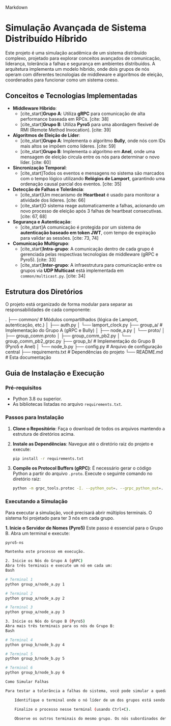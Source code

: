 Markdown

# Simulação Avançada de Sistema Distribuído Híbrido

Este projeto é uma simulação acadêmica de um sistema distribuído complexo, projetado para explorar conceitos avançados de comunicação, liderança, tolerância a falhas e segurança em ambientes distribuídos. A arquitetura implementa um modelo híbrido, onde dois grupos de nós operam com diferentes tecnologias de middleware e algoritmos de eleição, coordenados para funcionar como um sistema coeso.

## Conceitos e Tecnologias Implementadas

- **Middleware Híbrido**:
    - [cite_start]**Grupo A**: Utiliza **gRPC** para comunicação de alta performance baseada em RPCs. [cite: 38]
    - [cite_start]**Grupo B**: Utiliza **Pyro5** para uma abordagem flexível de RMI (Remote Method Invocation). [cite: 39]
- **Algoritmos de Eleição de Líder**:
    - [cite_start]**Grupo A**: Implementa o algoritmo **Bully**, onde nós com IDs mais altos se impõem como líderes. [cite: 59]
    - [cite_start]**Grupo B**: Implementa o algoritmo em **Anel**, onde uma mensagem de eleição circula entre os nós para determinar o novo líder. [cite: 60]
- **Sincronização Temporal**:
    - [cite_start]Todos os eventos e mensagens no sistema são marcados com o tempo lógico utilizando **Relógios de Lamport**, garantindo uma ordenação causal parcial dos eventos. [cite: 35]
- **Detecção de Falhas e Tolerância**:
    - [cite_start]Um mecanismo de **Heartbeat** é usado para monitorar a atividade dos líderes. [cite: 66]
    - [cite_start]O sistema reage automaticamente a falhas, acionando um novo processo de eleição após 3 falhas de heartbeat consecutivas. [cite: 67, 68]
- **Segurança e Autenticação**:
    - [cite_start]A comunicação é protegida por um sistema de **autenticação baseado em token JWT**, com tempo de expiração para validar as sessões. [cite: 73, 74]
- **Comunicação Multigrupo**:
    - [cite_start]**Intra-grupo**: A comunicação dentro de cada grupo é gerenciada pelas respectivas tecnologias de middleware (gRPC e Pyro5). [cite: 33]
    - [cite_start]**Inter-grupo**: A infraestrutura para comunicação entre os grupos via **UDP Multicast** está implementada em `common/multicast.py`. [cite: 34]

## Estrutura dos Diretórios

O projeto está organizado de forma modular para separar as responsabilidades de cada componente:

.
├── common/             # Módulos compartilhados (lógica de Lamport, autenticação, etc.)
│   ├── auth.py
│   └── lamport_clock.py
├── group_a/            # Implementação do Grupo A (gRPC e Bully)
│   ├── node_a.py
│   └── proto/
│       ├── group_comm.proto
│       ├── group_comm_pb2.py
│       └── group_comm_pb2_grpc.py
├── group_b/            # Implementação do Grupo B (Pyro5 e Anel)
│   └── node_b.py
├── config.py           # Arquivo de configuração central
├── requirements.txt    # Dependências do projeto
└── README.md           # Esta documentação


## Guia de Instalação e Execução

### Pré-requisitos
- Python 3.8 ou superior.
- As bibliotecas listadas no arquivo `requirements.txt`.

### Passos para Instalação

1.  **Clone o Repositório**:
    Faça o download de todos os arquivos mantendo a estrutura de diretórios acima.

2.  **Instale as Dependências**:
    Navegue até o diretório raiz do projeto e execute:
    ```bash
    pip install -r requirements.txt
    ```

3.  **Compile os Protocol Buffers (gRPC)**:
    É necessário gerar o código Python a partir do arquivo `.proto`. Execute o seguinte comando no diretório raiz:
    ```bash
    python -m grpc_tools.protoc -I. --python_out=. --grpc_python_out=. group_a/proto/group_comm.proto
    ```

### Executando a Simulação

Para executar a simulação, você precisará abrir múltiplos terminais. O sistema foi projetado para ter 3 nós em cada grupo.

**1. Inicie o Servidor de Nomes (Pyro5)**
Este passo é essencial para o Grupo B. Abra um terminal e execute:
```bash
pyro5-ns

Mantenha este processo em execução.

2. Inicie os Nós do Grupo A (gRPC)
Abra três terminais e execute um nó em cada um:
Bash

# Terminal 1
python group_a/node_a.py 1

# Terminal 2
python group_a/node_a.py 2

# Terminal 3
python group_a/node_a.py 3

3. Inicie os Nós do Grupo B (Pyro5)
Abra mais três terminais para os nós do Grupo B:
Bash

# Terminal 4
python group_b/node_b.py 4

# Terminal 5
python group_b/node_b.py 5

# Terminal 6
python group_b/node_b.py 6

Como Simular Falhas

Para testar a tolerância a falhas do sistema, você pode simular a queda de um líder.

    Identifique o terminal onde o nó líder de um dos grupos está sendo executado (inicialmente, será o nó de ID mais alto: 3 para o Grupo A e 6 para o Grupo B).

    Finalize o processo nesse terminal (usando Ctrl+C).

    Observe os outros terminais do mesmo grupo. Os nós subordinados detectarão a ausência de heartbeats e iniciarão automaticamente um novo processo de eleição para escolher um novo líder.